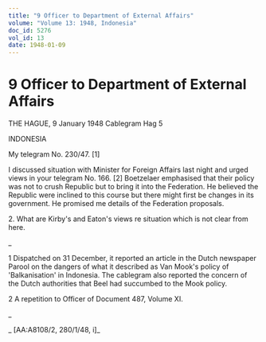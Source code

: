 ```yaml
---
title: "9 Officer to Department of External Affairs"
volume: "Volume 13: 1948, Indonesia"
doc_id: 5276
vol_id: 13
date: 1948-01-09
---
```


# 9 Officer to Department of External Affairs

THE HAGUE, 9 January 1948 Cablegram Hag 5

INDONESIA

My telegram No. 230/47. [1]

I discussed situation with Minister for Foreign Affairs last night and urged views in your telegram No. 166. [2] Boetzelaer emphasised that their policy was not to crush Republic but to bring it into the Federation. He believed the Republic were inclined to this course but there might first be changes in its government. He promised me details of the Federation proposals.

2\. What are Kirby's and Eaton's views re situation which is not clear from here.

_

1 Dispatched on 31 December, it reported an article in the Dutch newspaper Parool on the dangers of what it described as Van Mook's policy of 'Balkanisation' in Indonesia. The cablegram also reported the concern of the Dutch authorities that Beel had succumbed to the Mook policy.

2 A repetition to Officer of Document 487, Volume XI.

_

_ [AA:A8108/2, 280/1/48, i]_
